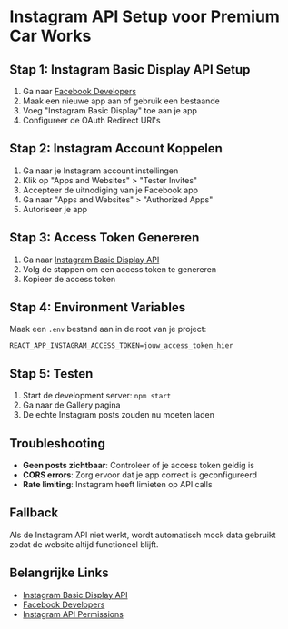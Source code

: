 # Instagram API Setup voor Premium Car Works

## Stap 1: Instagram Basic Display API Setup

1. Ga naar [Facebook Developers](https://developers.facebook.com/)
2. Maak een nieuwe app aan of gebruik een bestaande
3. Voeg "Instagram Basic Display" toe aan je app
4. Configureer de OAuth Redirect URI's

## Stap 2: Instagram Account Koppelen

1. Ga naar je Instagram account instellingen
2. Klik op "Apps and Websites" > "Tester Invites"
3. Accepteer de uitnodiging van je Facebook app
4. Ga naar "Apps and Websites" > "Authorized Apps"
5. Autoriseer je app

## Stap 3: Access Token Genereren

1. Ga naar [Instagram Basic Display API](https://developers.facebook.com/docs/instagram-basic-display-api/getting-started)
2. Volg de stappen om een access token te genereren
3. Kopieer de access token

## Stap 4: Environment Variables

Maak een `.env` bestand aan in de root van je project:

```env
REACT_APP_INSTAGRAM_ACCESS_TOKEN=jouw_access_token_hier
```

## Stap 5: Testen

1. Start de development server: `npm start`
2. Ga naar de Gallery pagina
3. De echte Instagram posts zouden nu moeten laden

## Troubleshooting

- **Geen posts zichtbaar**: Controleer of je access token geldig is
- **CORS errors**: Zorg ervoor dat je app correct is geconfigureerd
- **Rate limiting**: Instagram heeft limieten op API calls

## Fallback

Als de Instagram API niet werkt, wordt automatisch mock data gebruikt zodat de website altijd functioneel blijft.

## Belangrijke Links

- [Instagram Basic Display API](https://developers.facebook.com/docs/instagram-basic-display-api)
- [Facebook Developers](https://developers.facebook.com/)
- [Instagram API Permissions](https://developers.facebook.com/docs/instagram-basic-display-api/permissions) 